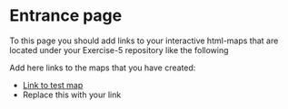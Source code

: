 # Entrance page

To this page you should add links to your interactive html-maps that are located under your Exercise-5 repository like the following

Add here links to the maps that you have created:

 - [Link to test map](https://lvoelectrodedesign.io/LVO_Electrode_Design_Tool.html)
 - Replace this with your link
